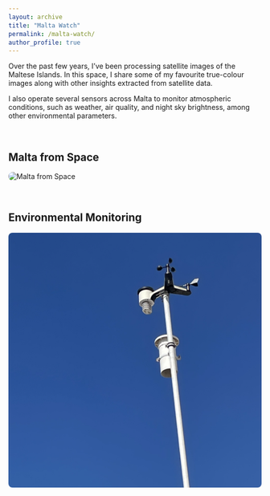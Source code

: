 ```yaml
---
layout: archive
title: "Malta Watch"
permalink: /malta-watch/
author_profile: true
---
```



Over the past few years, I’ve been processing satellite images of the Maltese Islands. In this space, I share some of my favourite true-colour images along with other insights extracted from satellite data.

I also operate several sensors across Malta to monitor atmospheric conditions, such as weather, air quality, and night sky brightness, among other environmental parameters.

<div style="display: flex; flex-wrap: wrap; gap: 2rem; margin-top: 2rem;">
  <div style="flex: 1; min-width: 300px;">
    <h2>Malta from Space</h2>
    <img src="/images/malta-s2.png" alt="Malta from Space" style="width: 100%; height: auto; border-radius: 8px;">
  </div>
  
  <div style="flex: 1; min-width: 300px;">
    <h2>Environmental Monitoring</h2>
    <img src="/images/mqb-ws.png" alt="Environmental Monitoring" style="width: 100%; height: auto; border-radius: 8px;">
  </div>
</div>
